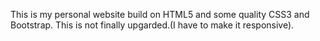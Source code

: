 This is my personal website build on HTML5 and some quality CSS3 and Bootstrap.
This is not finally upgarded.(I have to make it responsive).
